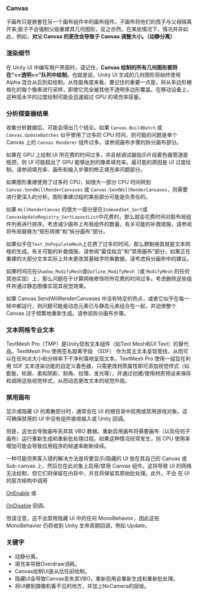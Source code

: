 ### Canvas
子画布只是嵌套在另一个画布组件中的画布组件。子画布将他们的孩子与父母隔离开来;脏子不会强制父级重建其几何图形，反之亦然。在某些情况下，情况并非如此，例如，**对父 Canvas 的更改会导致子 Canvas 调整大小。（动静分离）**

### 渲染细节
在 Unity UI 中编写用户界面时，请记住，**Canvas 绘制的所有几何图形都将在“==透明==”队列中绘制**。也就是说，Unity UI 生成的几何图形将始终使用 Alpha 混合从后到前绘制。从性能角度来看，要记住的重要一点是，将从多边形栅格化的每个像素进行采样，即使它完全被其他不透明多边形覆盖。在移动设备上，这种高水平的过度绘制可能会迅速超过 GPU 的填充率容量。

### 分析探查器结果
收集分析数据后，可能会得出几个结论。如果 `Canvas.BuildBatch` 或 `Canvas.UpdateBatches` 似乎使用了过多的 CPU 时间，则可能的问题是单个 Canvas 上的 `Canvas Renderer` 组件过多。请参阅画布步骤的拆分画布部分。

如果在 GPU 上绘制 UI 所花费的时间过多，并且帧调试器指示片段着色器管道是瓶颈，则 UI 可能超出了 GPU 能够达到的像素填充率。最可能的原因是 UI 过度绘制。请参阅填充率、画布和输入步骤的修正填充率问题部分。

如果图形重建使用了过多的 CPU，如很大一部分 CPU 时间转到 `Canvas.SendWillRenderCanvases` 或 `Canvas.SendWillRenderCanvases`，则需要进行更深入的分析。图形重建过程的某些部分可能是负责任的。

如果 `WillRenderCanvas` 的很大一部分是在`IndexedSet_Sort`或`CanvasUpdateRegistry_SortLayoutList`中花费的，那么就会花费时间对脏布局组件列表进行排序。考虑减少画布上布局组件的数量。有关可能的补救措施，请参阅将布局替换为“矩形转换”和“拆分画布”部分。

如果似乎在`Text_OnPopulateMesh`上花费了过多的时间，那么罪魁祸首就是文本网格的生成。有关可能的补救措施，请参阅“最佳拟合”和“禁用画布”部分，如果正在重建的大部分文本实际上并未更改其基础字符串数据，请考虑拆分画布中的建议。

如果时间花在`Shadow_ModifyMesh`或`Outline_ModifyMesh`（或 `ModifyMesh` 的任何其他实现）上，那么问题在于计算网格修饰符所花费的时间过多。考虑删除这些组件并通过静态图像实现其视觉效果。

如果 Canvas.SendWillRenderCanvases 中没有特定的热点，或者它似乎在每一帧中都运行，则问题可能是动态元素已与静态元素组合在一起，并迫使整个 Canvas 过于频繁地重新生成。请参阅拆分画布步骤。

### 文本网格专业文本
TextMesh Pro（TMP）是Unity现有文本组件（如Text Mesh和UI Text）的替代品。TextMesh Pro 使用签名距离字段 （SDF） 作为其主文本呈现管线，从而可以在任何点大小和分辨率下干净利落地呈现文本。TextMesh Pro 使用一组旨在利用 SDF 文本渲染功能的自定义着色器，只需更改材质属性即可添加视觉样式（如膨胀、轮廓、柔和阴影、斜角、纹理、发光等），并通过创建/使用材质预设来保存和调用这些视觉样式，从而动态更改文本的视觉外观。

### 禁用画布

显示或隐藏 UI 的离散部分时，通常会在 UI 的根目录中启用或禁用游戏对象。这可确保禁用的 UI 中没有组件接收输入或 Unity 回调。

但是，这也会导致画布丢弃其 VBO 数据。重新启用画布将需要画布（以及任何子画布）运行重新生成和重新批处理过程。如果这种情况经常发生，则 CPU 使用率增加可能会导致应用程序的帧速率断断续续。

一种可能但黑客入侵的解决方法是将要显示/隐藏的 UI 放在其自己的 Canvas 或 Sub-canvas 上，然后仅在此对象上启用/禁用 Canvas 组件。这将导致 UI 的网格无法绘制，但它们将保留在内存中，并且将保留其原始批处理。此外，不会 在 UI 的层次结构中调用

[OnEnable](http://docs.unity3d.com/ScriptReference/MonoBehaviour.OnEnable.html) 或

[OnDisable](http://docs.unity3d.com/ScriptReference/MonoBehaviour.OnDisable.html) 回调。

但请注意，这不会禁用隐藏 UI 中的任何 MonoBehavior，因此这些 MonoBehavior 仍将收到 Unity 生命周期回调，例如 Update。

### 关键字
- 动静分离。
- 填充率导致Overdraw消耗。
- Canvas绘制UI是从后往前绘制。
- 隐藏UI会导致Canvas丢失其VBO，重新启用会重新生成和重新批处理。
- 将UI挪到摄像机看不见的地方，并加上NoCamera的层级。